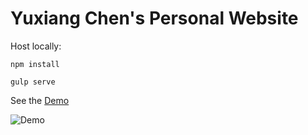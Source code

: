 # Yuxiang Chen's Personal Website

Host locally:

`npm install`

`gulp serve`


See the [Demo](https://yc-shawn.github.io)

![Demo](https://yc-shawn.github.io/assets/image/yc-shawn.github.io.png)
